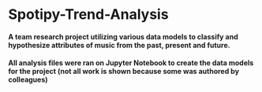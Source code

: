 # Spotipy-Trend-Analysis
#### A team research project utilizing various data models to classify and hypothesize attributes of music from the past, present and future.

#### All analysis files were ran on Jupyter Notebook to create the data models for the project (not all work is shown because some was authored by colleagues)
